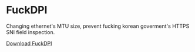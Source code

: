 # FuckDPI
Changing ethernet's MTU size, prevent fucking korean goverment's HTTPS SNI field inspection.

[Download FuckDPI](https://github.com/prodeveloper0/FuckDPI/raw/master/FuckDPI.zip)
